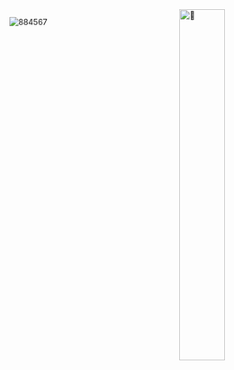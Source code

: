 <img src="https://cutecafe.art/wp-content/uploads/2023/06/Kuru-Kuru-Kururin-kobo-kanaeru-Hololive.gif" width="40%" title="🙂" align="right">

![884567](https://github.com/user-attachments/assets/19037e6c-554c-45bc-8899-dec0cf2dd6de)
